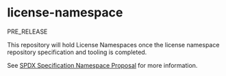 # license-namespace
PRE_RELEASE

This repository will hold License Namespaces once the license namespace repository specification and tooling is completed.

See [SPDX Specification Namespace Proposal](https://github.com/spdx/spdx-spec/issues/113) for more information.
